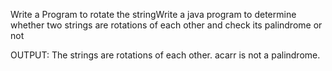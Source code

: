 Write a Program to rotate the stringWrite a java program  to determine whether two strings are rotations of each other and check its palindrome or not




OUTPUT:
The strings are rotations of each other.
acarr is not a palindrome.